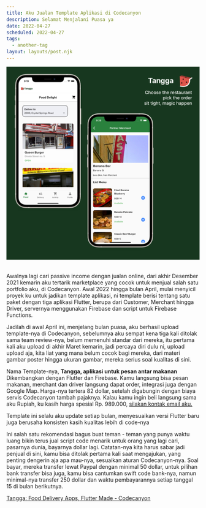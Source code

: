 ```yaml
---
title: Aku Jualan Template Aplikasi di Codecanyon
description: Selamat Menjalani Puasa ya
date: 2022-04-27
scheduled: 2022-04-27
tags:
  - another-tag
layout: layouts/post.njk
---
```


<img alt="Tangga Poster" style="width: 600px;" src="/img/remote/tangga-poster.png" />

<br/>
<br/>

Awalnya lagi cari passive income dengan jualan online, dari akhir Desember 2021 kemarin aku tertarik marketplace yang cocok untuk menjual salah satu portfolio aku, di Codecanyon. Awal 2022 hingga bulan April, mulai menyicil proyek ku untuk jadikan template aplikasi, ni template berisi tentang satu paket dengan tiga aplikasi Flutter, berupa dari Customer, Merchant hingga Driver, servernya menggunakan Firebase dan script untuk Firebase Functions. 

Jadilah di awal April ini, menjelang bulan puasa, aku berhasil upload template-nya di Codecanyon, sebelumnya aku sempat kena tiga kali ditolak sama team review-nya, belum memenuhi standar dari mereka, itu pertama kali aku upload di akhir Maret kemarin, jadi percaya diri dulu ni, upload upload aja, kita liat yang mana belum cocok bagi mereka, dari materi gambar poster hingga ukuran gambar, mereka serius soal kualitas di sini.

Nama Template-nya, **Tangga, aplikasi untuk pesan antar makanan** Dikembangkan dengan Flutter dan Firebase. Kamu langsung bisa pesan makanan, merchant dan driver langsung dapat order, integrasi juga dengan Google Map. Harga-nya tertera 82 dollar, setelah digabungin dengan biaya servis Codecanyon tambah pajaknya. Kalau kamu ingin beli langsung sama aku Rupiah, ku kasih harga spesial Rp. 989.000, [silakan kontak email aku.](mailto:firasrafislam@live.com)

Template ini selalu aku update setiap bulan, menyesuaikan versi Flutter baru juga berusaha konsisten kasih kualitas lebih di code-nya

Ini salah satu rekomendasi bagus buat teman - teman yang punya waktu luang bikin terus jual script code menarik untuk orang yang lagi cari, pasarnya dunia, bayarnya dollar lagi. Catatan-nya kita harus sabar jadi penjual di sini, kamu bisa ditolak pertama kali saat mengajukan, yang penting dengerin aja apa mau-nya, sesuaikan aturan Codecanyon-nya. Soal bayar, mereka transfer lewat Paypal dengan minimal 50 dollar, untuk pilihan bank transfer bisa juga, kamu bisa cantumkan swift code bank-nya, namun minimal-nya transfer 250 dollar dan waktu pembayarannya setiap tanggal 15 di bulan berikutnya.

[Tangga: Food Delivery Apps, Flutter Made - Codecanyon](https://codecanyon.net/item/tangga-food-delivery-apps-flutter-made/36678110)